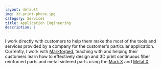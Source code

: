 ```yaml
---
layout: default
img: 3d-print-phone.jpg
category: Services
title: Application Engineering
description: |
---
```

I work directly with customers to help them make the most of the tools and services provided by a company for the customer's particular application. Currently, I work with [Markforged](https://markforged.com/), teaching with and helping their customers learn how to effectively design and 3D print continuous fiber reinforced parts and metal sintered parts using the [Mark X](https://markforged.com/mark-x/) and [Metal X](https://markforged.com/metal-x/).
